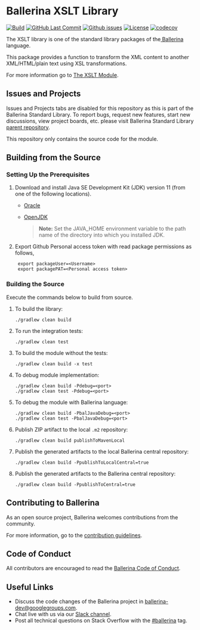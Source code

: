 Ballerina XSLT Library
===================

  [![Build](https://github.com/ballerina-platform/module-ballerina-xslt/actions/workflows/build-timestamped-master.yml/badge.svg)](https://github.com/ballerina-platform/module-ballerina-xslt/actions/workflows/build-timestamped-master.yml)
  [![GitHub Last Commit](https://img.shields.io/github/last-commit/ballerina-platform/module-ballerina-xslt.svg)](https://github.com/ballerina-platform/module-ballerina-xslt/commits/master)
  [![Github issues](https://img.shields.io/github/issues/ballerina-platform/ballerina-standard-library/module/xslt.svg?label=Open%20Issues)](https://github.com/ballerina-platform/ballerina-standard-library/labels/module%2Fxslt)
  [![License](https://img.shields.io/badge/License-Apache%202.0-blue.svg)](https://opensource.org/licenses/Apache-2.0)
  [![codecov](https://codecov.io/gh/ballerina-platform/module-ballerina-xslt/branch/master/graph/badge.svg)](https://codecov.io/gh/ballerina-platform/module-ballerina-xslt)

The XSLT library is one of the standard library packages of the<a target="_blank" href="https://ballerina.io/"> Ballerina</a> language.

This package provides a function to transform the XML content to another XML/HTML/plain text using XSL transformations.

For more information go to [The XSLT Module](https://ballerina.io/swan-lake/learn/api-docs/ballerina/xslt/).

## Issues and Projects 

Issues and Projects tabs are disabled for this repository as this is part of the Ballerina Standard Library. To report bugs, request new features, start new discussions, view project boards, etc. please visit Ballerina Standard Library [parent repository](https://github.com/ballerina-platform/ballerina-standard-library). 

This repository only contains the source code for the module.

## Building from the Source

### Setting Up the Prerequisites

1. Download and install Java SE Development Kit (JDK) version 11 (from one of the following locations).

   * [Oracle](https://www.oracle.com/java/technologies/javase-jdk11-downloads.html)
   
   * [OpenJDK](https://adoptopenjdk.net/)
   
        > **Note:** Set the JAVA_HOME environment variable to the path name of the directory into which you installed JDK.   
1. Export Github Personal access token with read package permissions as follows,
        
        export packageUser=<Username>
        export packagePAT=<Personal access token>
     
### Building the Source

Execute the commands below to build from source.

1. To build the library:
   ```    
   ./gradlew clean build
   ```

1. To run the integration tests:
   ```
   ./gradlew clean test
   ```
1. To build the module without the tests:
   ```
   ./gradlew clean build -x test
   ```
1. To debug module implementation:
   ```
   ./gradlew clean build -Pdebug=<port>
   ./gradlew clean test -Pdebug=<port>
   ```
1. To debug the module with Ballerina language:
   ```
   ./gradlew clean build -PbalJavaDebug=<port>
   ./gradlew clean test -PbalJavaDebug=<port>
   ```
1. Publish ZIP artifact to the local `.m2` repository:
   ```
   ./gradlew clean build publishToMavenLocal
   ```
1. Publish the generated artifacts to the local Ballerina central repository:
   ```
   ./gradlew clean build -PpublishToLocalCentral=true
   ```
1. Publish the generated artifacts to the Ballerina central repository:
   ```
   ./gradlew clean build -PpublishToCentral=true
   ```

## Contributing to Ballerina

As an open source project, Ballerina welcomes contributions from the community. 

For more information, go to the [contribution guidelines](https://github.com/ballerina-platform/ballerina-lang/blob/master/CONTRIBUTING.md).

## Code of Conduct

All contributors are encouraged to read the [Ballerina Code of Conduct](https://ballerina.io/code-of-conduct).

## Useful Links

* Discuss the code changes of the Ballerina project in [ballerina-dev@googlegroups.com](mailto:ballerina-dev@googlegroups.com).
* Chat live with us via our [Slack channel](https://ballerina.io/community/slack/).
* Post all technical questions on Stack Overflow with the [#ballerina](https://stackoverflow.com/questions/tagged/ballerina) tag.
